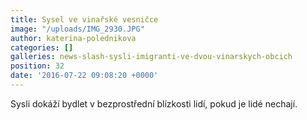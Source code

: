 ```yaml
---
title: Sysel ve vinařské vesničce
image: "/uploads/IMG_2930.JPG"
author: katerina-polednikova
categories: []
galleries: news-slash-sysli-imigranti-ve-dvou-vinarskych-obcich
position: 32
date: '2016-07-22 09:08:20 +0000'
---
```

Sysli dokáží bydlet v bezprostřední blízkosti lidí, pokud je lidé
nechají.
